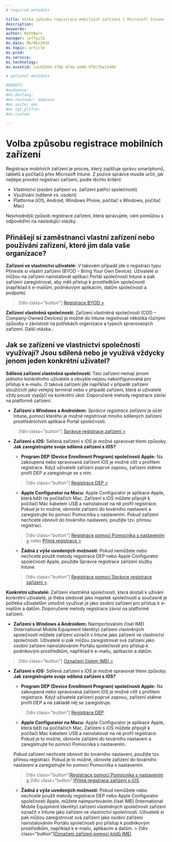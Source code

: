 ```yaml
---
# required metadata

title: Volba způsobu registrace mobilních zařízení | Microsoft Intune
description:
keywords:
author: NathBarn
manager: jeffgilb
ms.date: 06/06/2016
ms.topic: article
ms.prod:
ms.service:
ms.technology:
ms.assetid: cac62b64-3f8b-47ae-aa66-970c7ba15466

# optional metadata

#ROBOTS:
#audience:
#ms.devlang:
#ms.reviewer: damionw
#ms.suite: ems
#ms.tgt_pltfrm:
#ms.custom:

---
```


# Volba způsobu registrace mobilních zařízení

Registrace mobilních zařízení je proces, který zajišťuje správu smartphonů, tabletů a počítačů přes Microsoft Intune. Z pozice správce musíte určit, jak nejlépe provést registraci zařízení, podle těchto kritérií:

 -  Vlastnictví (osobní zařízení vs. zařízení patřící společnosti)
 -  Využívání (sdílené vs. osobní)
 -  Platforma (iOS, Android, Windows Phone, počítač s Windows, počítač Mac)

Nejvhodnější způsob registrace zařízení, která spravujete, vám pomůžou s odpověďmi na následující otázky.

## Přinášejí si zaměstnanci vlastní zařízení nebo používání zařízení, které jim dala vaše organizace?

  **Zařízení ve vlastnictví uživatelé:** V takovém případě jde o registraci typu Přineste si vlastní zařízení (BYOD – Bring Your Own Device). Uživatelé si můžou na zařízení nainstalovat aplikaci Portál společnosti Intune a pak zařízení zaregistrovat, aby měli přístup k prostředkům společnosti (například k e-mailům, podnikovým aplikacím, datům společnosti a podpoře).  
  > [!div class="button"]   [Registrace BYOD >](..deploy-use/get-ready-to-enroll-devices-in-microsoft-intune)

  **Zařízení vlastněná společností:** Zařízení vlastněná společností (COD – Company-Owned Devices) je možné do Intune registrovat několika různými způsoby v závislosti na potřebách organizace a typech spravovaných zařízení. Další otázka...

## Jak se zařízení ve vlastnictví společnosti využívají? Jsou sdílená nebo je využívá vždycky jenom jeden konkrétní uživatel?

**Sdílená zařízení vlastněná společností:** Tato zařízení nemají jenom jednoho konkrétního uživatele a obvykle nejsou nakonfigurovaná pro přístup k e-mailu. O taková zařízení jde například v případě zařízení sloužících jako veřejný terminál nebo v případě zařízení, která si uživatelé vždy pouze vypůjčí na konkrétní úkol. Doporučené metody registrace závisí na platformě zařízení.

  - **Zařízení s Windows a Androidem:** *Správce registrace zařízení* je účet Intune, pomocí kterého je možné registrovat mnoho sdílených zařízení prostřednictvím aplikace Portál společnosti.
  > [!div class="button"]   [Správce registrace zařízení >](../deploy-use/enroll-corporate-owned-devices-with-the-device-enrollment-manager-in-microsoft-intune)

  - **Zařízení s iOS:** Sdílená zařízení s iOS je možné spravovat třemi způsoby.  **Jak zaregistrujete svoje sdílená zařízení s iOS?**

    - **Program DEP (Device Enrollment Program) společnosti Apple:** Na zakoupená nebo spravovaná zařízení iOS je možné cílit s profilem registrace. Když uživatelé zařízení poprvé zapnou, zařízení stáhne profil DEP a zaregistruje se s ním.
    > [!div class="button"]     [Registrace DEP >](../deploy-use/ios-device-enrollment-program-in-microsoft-intune)

    - **Apple Configurator na Macu:** Apple Configurator je aplikace Apple, která běží na počítačích Mac. Zařízení s iOS můžete připojit k počítači Mac kabelem USB a nainstalovat na ně profil registrace. Pokud je to možné, obnovte zařízení do továrního nastavení a zaregistrujte ho pomocí Pomocníka s nastavením. Pokud zařízení nechcete obnovit do továrního nastavení, použijte tzv. přímou registraci.

    > [!div class="button"]     [Registrace pomocí Pomocníka s nastavením >](../deploy-use/ios-setup-assistant-enrollment-in-microsoft-intune) nebo [Přímá registrace >](../deploy-use/ios-direct-enrollment-in-microsoft-intune)

    - **Žádná z výše uvedených možností:** Pokud nemůžete nebo nechcete použít metody registrace DEP nebo Apple Configurator společnosti Apple, použijte Správce registrace zařízení služby Intune.
    > [!div class="button"]     [Registrace pomocí Správce registrace zařízení >](../deploy-use/enroll-corporate-owned-devices-with-the-device-enrollment-manager-in-microsoft-intune).

**Konkrétní uživatelé:** Zařízení vlastněná společností, která dostali k užívání konkrétní uživatelé, je třeba sledovat jako majetek společnosti a současně je potřeba uživatelům umožnit využívat je jako osobní zařízení pro přístup k e-mailům a datům. Doporučené metody registrace závisí na platformě zařízení.

  - **Zařízení s Windows a Androidem:** Naimportováním čísel IMEI (International Mobile Equipment Identity) zařízení vlastněných společností můžete zařízení označit v Intune jako zařízení ve vlastnictví společnosti. Uživatelé si pak můžou zaregistrovat svá zařízení jako osobní zařízení nainstalováním Portálu společnosti pro přístup k podnikovým prostředkům, například k e-mailu, aplikacím a datům.
  > [!div class="button"]   [Označení číslem IMEI >](../deploy-use/specify-corporate-owned-devices-with-international-mobile-equipment-identity-imei-numbers)

  - **Zařízení s iOS:** Sdílená zařízení s iOS je možné spravovat třemi způsoby.  **Jak zaregistrujete svoje sdílená zařízení s iOS?**

    - **Program DEP (Device Enrollment Program) společnosti Apple:** Na zakoupená nebo spravovaná zařízení iOS je možné cílit s profilem registrace. Když uživatelé zařízení poprvé zapnou, zařízení stáhne profil DEP a na základě něj se zaregistruje.
    > [!div class="button"]     [Registrace DEP](../deploy-use/ios-device-enrollment-program-in-microsoft-intune).

    - **Apple Configurator na Macu:** Apple Configurator je aplikace Apple, která běží na počítačích Mac. Zařízení s iOS můžete připojit k počítači Mac kabelem USB a nainstalovat na ně profil registrace. Pokud je to možné, obnovte zařízení do továrního nastavení a zaregistrujte ho pomocí Pomocníka s nastavením.

    Pokud zařízení nechcete obnovit do továrního nastavení, použijte tzv. přímou registraci.
    Pokud je to možné, obnovte zařízení do továrního nastavení a zaregistrujte ho pomocí Pomocníka s nastavením.
    > [!div class="button"][Registrace pomocí Pomocníka s nastavením >](../deploy-use/ios-setup-assistant-enrollment-in-microsoft-intune) [!div class="button"][Přímá registrace zařízení s iOS](../deploy-use/ios-direct-enrollment-in-microsoft-intune).

    - **Žádná z výše uvedených možností:** Pokud nemůžete nebo nechcete použít metody registrace DEP nebo Apple Configurator společnosti Apple, můžete naimportováním čísel IMEI (International Mobile Equipment Identity) zařízení vlastněných společností zařízení označit v Intune jako zařízení ve vlastnictví společnosti. Uživatelé si pak můžou zaregistrovat svá zařízení jako osobní zařízení nainstalováním Portálu společnosti pro přístup k podnikovým prostředkům, například k e-mailu, aplikacím a datům. > [!div class="button"][Označení zařízení pomocí kódů IMEI](../deploy-use/specify-corporate-owned-devices-with-international-mobile-equipment-identity-imei-numbers)


<!--HONumber=Jun16_HO1-->


